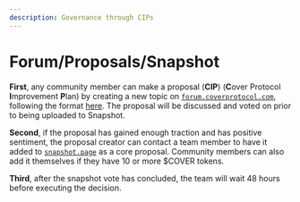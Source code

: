 ```yaml
---
description: Governance through CIPs
---
```


# Forum/Proposals/Snapshot

**First**, any community member can make a proposal \(**CIP**\) \(**C**over Protocol **I**mprovement **P**lan\) by creating a new topic on [`forum.coverprotocol.com`](https://forum.coverprotocol.com/c/proposals-cips), following the format [here](https://forum.coverprotocol.com/t/proposal-cip-outline/71). The proposal will be discussed and voted on prior to being uploaded to Snapshot.

**Second**, if the proposal has gained enough traction and has positive sentiment, the proposal creator can contact a team member to have it added to [`snapshot.page`](https://vote.coverprotocol.com/#/) as a core proposal. Community members can also add it themselves if they have 10 or more $COVER tokens.

**Third**, after the snapshot vote has concluded, the team will wait 48 hours before executing the decision.

